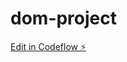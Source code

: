 # dom-project

[Edit in Codeflow ⚡️](https://stackblitz.com/~/github.com/hiteshchoudhary/dom-project-chaiaurcode)
